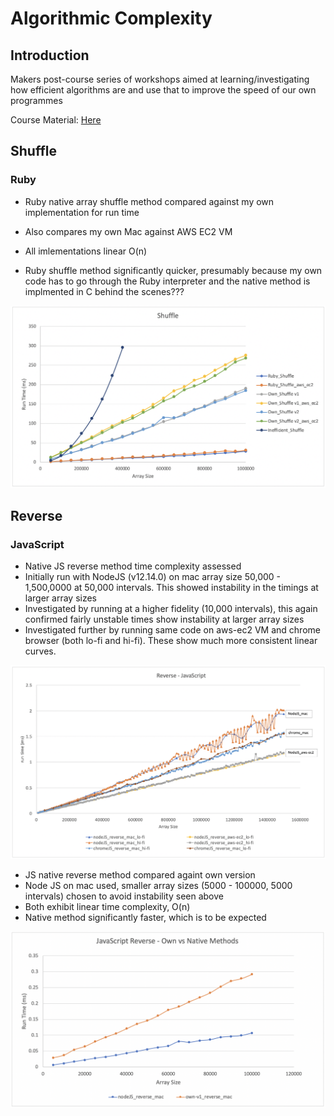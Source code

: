# Algorithmic Complexity

## Introduction
Makers post-course series of workshops aimed at learning/investigating how efficient algorithms are and use that to improve the speed of our own programmes

Course Material: [Here](https://github.com/makersacademy/course/tree/master/algorithmic_complexity)

## Shuffle

### Ruby

- Ruby native array shuffle method compared against my own implementation for run time
- Also compares my own Mac against AWS EC2 VM

- All imlementations linear O(n)
- Ruby shuffle method significantly quicker, presumably because my own code has to go through the Ruby interpreter and the native method is implmented in C behind the scenes???

<div>
<img src="images/shuffle_plot3.png" />
</div>

## Reverse

### JavaScript

- Native JS reverse method time complexity assessed
- Initially run with NodeJS (v12.14.0) on mac array size 50,000 - 1,500,0000 at 50,000 intervals. This showed instability in the timings at larger array sizes
- Investigated by running at a higher fidelity (10,000 intervals), this again confirmed fairly unstable times show instability at larger array sizes
- Investigated further by running same code on aws-ec2 VM and chrome browser (both lo-fi and hi-fi). These show much more consistent linear curves.

<div>
<img src="images/js_reverse_plot.png" />
</div>

- JS native reverse method compared againt own version
- Node JS on mac used, smaller array sizes (5000 - 100000, 5000 intervals) chosen to avoid instability seen above
- Both exhibit linear time complexity, O(n)
- Native method significantly faster, which is to be expected

<div>
<img src="images/js_reverse_plot2.png" />
</div>

